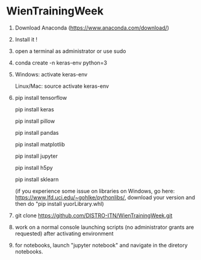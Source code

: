 # WienTrainingWeek

1) Download Anaconda (https://www.anaconda.com/download/)

2) Install it !

3) open a terminal as administrator or use sudo
 
4) conda create -n keras-env python=3

5) Windows: activate keras-env

   Linux/Mac:  source activate keras-env

6) pip install tensorflow

   pip install keras 
   
   pip install pillow
   
   pip install pandas
   
   pip install matplotlib 
   
   pip install jupyter 
   
   pip install h5py 
   
   pip install sklearn
   
   
   (if you experience some issue on libraries on Windows, go here: https://www.lfd.uci.edu/~gohlke/pythonlibs/,
    download your version and then do "pip install yuorLibrary.whl)

7) git clone https://github.com/DISTRO-ITN/WienTrainingWeek.git
          
8) work on a normal console launching scripts (no administrator grants are requested) after activating environment

9) for notebooks, launch "jupyter notebook" and navigate in the diretory notebooks.


